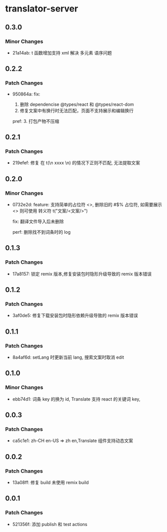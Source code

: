 # translator-server

## 0.3.0

### Minor Changes

-   21a14ab: t 函数增加支持 xml 解决 多元素 语序问题

## 0.2.2

### Patch Changes

-   950864a: fix:

    1. 删除 dependencise @types/react 和 @types/react-dom
    2. 修复文案中有换行时无法匹配，页面不支持展示和编辑换行

    pref: 3. 打包产物不压缩

## 0.2.1

### Patch Changes

-   219efef: 修复 在 t(\n xxxx \n) 的情况下正则不匹配, 无法提取文案

## 0.2.0

### Minor Changes

-   0732e2d: feature: 支持简单的占位符 <>, 删除旧的 #$% 占位符, 如需要展示 <> 则可使用 转义符 t("文案/<文案/>")

    fix: 翻译文件导入后未删除

    perf: 删除找不到词条时的 log

## 0.1.3

### Patch Changes

-   17a8157: 锁定 remix 版本,修复安装包时隐形升级导致的 remix 版本错误

## 0.1.2

### Patch Changes

-   3af0de5: 修复下载安装包时隐形依赖升级导致的 remix 版本错误

## 0.1.1

### Patch Changes

-   8a4af6d: setLang 时更新当前 lang, 搜索文案时取消 edit

## 0.1.0

### Minor Changes

-   ebb74d1: 词条 key 的换为 id, Translate 支持 react 的关键词 key,

## 0.0.3

### Patch Changes

-   ca5c1e1: zh-CH en-US => zh en,Translate 组件支持动态文案

## 0.0.2

### Patch Changes

-   13a08ff: 修复 build 未使用 remix build

## 0.0.1

### Patch Changes

-   521356f: 添加 publish 和 test actions
